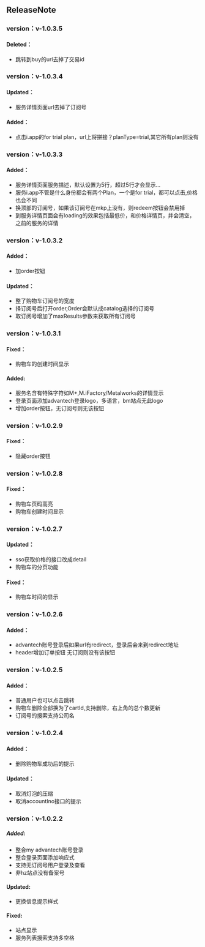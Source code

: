 ## ReleaseNote

### version：v-1.0.3.5
#### Deleted：
- 跳转到buy的url去掉了交易id

### version：v-1.0.3.4
#### Updated：
- 服务详情页面url去掉了订阅号
#### Added：
- 点击i.app的for trial plan，url上将拼接？planType=trial,其它所有plan则没有

### version：v-1.0.3.3
#### Added：
- 服务详情页面服务描述，默认设置为5行，超过5行才会显示…
- 服务i.app不管是什么身份都会有两个Plan，一个是for trial，都可以点击,价格也会不同
- 换顶部的订阅号，如果该订阅号在mkp上没有，则redeem按钮会禁用掉
- 到服务详情页面会有loading的效果包括最低价，和价格详情页，并会清空，之前的服务的详情

### version：v-1.0.3.2
#### Added：
- 加order按钮
#### Updated：
- 整了购物车订阅号的宽度
- 择订阅号后打开order,Order会默认成catalog选择的订阅号
- 取订阅号增加了maxResults参数来获取所有订阅号

### version：v-1.0.3.1
#### Fixed：
- 购物车的创建时间显示
#### Added:
- 服务名含有特殊字符如M+,M.iFactory/Metalworks的详情显示
- 登录页面添加advantech登录logo，多语言，bm站点无此logo
- 增加order按钮，无订阅号则无该按钮

### version：v-1.0.2.9
#### Fixed：
- 隐藏order按钮 

### version：v-1.0.2.8
#### Fixed：
- 购物车页码高亮
- 购物车创建时间显示

### version：v-1.0.2.7
#### Updated：
- sso获取价格的接口改成detail
- 购物车的分页功能
#### Fixed：
- 购物车时间的显示

### version：v-1.0.2.6
#### Added：
- advantech账号登录后如果url有redirect，登录后会来到redirect地址
- header增加订单按钮 无订阅则没有该按钮

### version：v-1.0.2.5
####  Added：
- 普通用户也可以点击跳转
- 购物车删除全部换为了cartId,支持删除，右上角的总个数更新
- 订阅号的搜索支持公司名

### version：v-1.0.2.4
####  Added：
- 删除购物车成功后的提示
####  Updated：
- 取消灯泡的压缩
- 取消accountIno接口的提示

### version：v-1.0.2.2
##### Added:
- 整合my advantech账号登录
- 整合登录页面添加响应式
- 支持无订阅号用户登录及查看
- 非hz站点没有备案号
#### Updated:
- 更换信息提示样式
#### Fixed:
- 站点显示
- 服务列表搜索支持多空格
